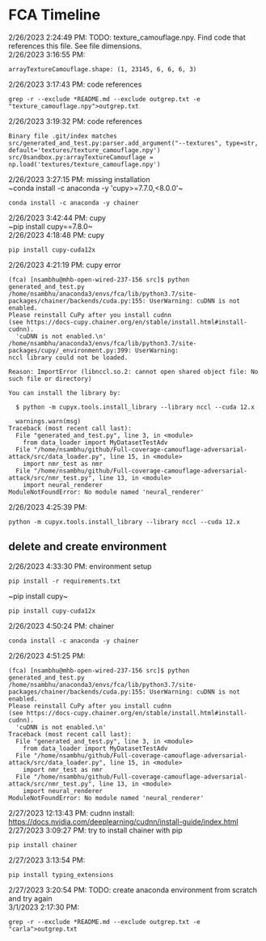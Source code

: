 # FCA Timeline
2/26/2023 2:24:49 PM: TODO: texture_camouflage.npy. Find code that references this file. See file dimensions.  
2/26/2023 3:16:55 PM: 
```
arrayTextureCamouflage.shape: (1, 23145, 6, 6, 6, 3)
```
2/26/2023 3:17:43 PM: code references
```
grep -r --exclude *README.md --exclude outgrep.txt -e "texture_camouflage.npy">outgrep.txt
```
2/26/2023 3:19:32 PM: code references
```
Binary file .git/index matches
src/generated_and_test.py:parser.add_argument("--textures", type=str, default='textures/texture_camouflage.npy')
src/0sandbox.py:arrayTextureCamouflage = np.load('textures/texture_camouflage.npy')
```
2/26/2023 3:27:15 PM: missing installation  
~conda install -c anaconda -y 'cupy>=7.7.0,<8.0.0'~
```
conda install -c anaconda -y chainer
```
2/26/2023 3:42:44 PM: cupy  
~pip install cupy==7.8.0~  
2/26/2023 4:18:48 PM: cupy
```
pip install cupy-cuda12x
```
2/26/2023 4:21:19 PM: cupy error
```
(fca) [nsambhu@mhb-open-wired-237-156 src]$ python generated_and_test.py 
/home/nsambhu/anaconda3/envs/fca/lib/python3.7/site-packages/chainer/backends/cuda.py:155: UserWarning: cuDNN is not enabled.
Please reinstall CuPy after you install cudnn
(see https://docs-cupy.chainer.org/en/stable/install.html#install-cudnn).
  'cuDNN is not enabled.\n'
/home/nsambhu/anaconda3/envs/fca/lib/python3.7/site-packages/cupy/_environment.py:399: UserWarning: 
nccl library could not be loaded.

Reason: ImportError (libnccl.so.2: cannot open shared object file: No such file or directory)

You can install the library by:

  $ python -m cupyx.tools.install_library --library nccl --cuda 12.x

  warnings.warn(msg)
Traceback (most recent call last):
  File "generated_and_test.py", line 3, in <module>
    from data_loader import MyDatasetTestAdv
  File "/home/nsambhu/github/Full-coverage-camouflage-adversarial-attack/src/data_loader.py", line 15, in <module>
    import nmr_test as nmr
  File "/home/nsambhu/github/Full-coverage-camouflage-adversarial-attack/src/nmr_test.py", line 13, in <module>
    import neural_renderer
ModuleNotFoundError: No module named 'neural_renderer'
```
2/26/2023 4:25:39 PM: 
```
python -m cupyx.tools.install_library --library nccl --cuda 12.x
```
## delete and create environment
2/26/2023 4:33:30 PM: environment setup
```
pip install -r requirements.txt
```
~pip install cupy~
```
pip install cupy-cuda12x
```
2/26/2023 4:50:24 PM: chainer
```
conda install -c anaconda -y chainer
```
2/26/2023 4:51:25 PM:
```
(fca) [nsambhu@mhb-open-wired-237-156 src]$ python generated_and_test.py 
/home/nsambhu/anaconda3/envs/fca/lib/python3.7/site-packages/chainer/backends/cuda.py:155: UserWarning: cuDNN is not enabled.
Please reinstall CuPy after you install cudnn
(see https://docs-cupy.chainer.org/en/stable/install.html#install-cudnn).
  'cuDNN is not enabled.\n'
Traceback (most recent call last):
  File "generated_and_test.py", line 3, in <module>
    from data_loader import MyDatasetTestAdv
  File "/home/nsambhu/github/Full-coverage-camouflage-adversarial-attack/src/data_loader.py", line 15, in <module>
    import nmr_test as nmr
  File "/home/nsambhu/github/Full-coverage-camouflage-adversarial-attack/src/nmr_test.py", line 13, in <module>
    import neural_renderer
ModuleNotFoundError: No module named 'neural_renderer'
```
2/27/2023 12:13:43 PM: cudnn install: https://docs.nvidia.com/deeplearning/cudnn/install-guide/index.html  
2/27/2023 3:09:27 PM: try to install chainer with pip
```
pip install chainer
```
2/27/2023 3:13:54 PM:
```
pip install typing_extensions
```
2/27/2023 3:20:54 PM: TODO: create anaconda environment from scratch and try again  
3/1/2023 2:17:30 PM: 
```
grep -r --exclude *README.md --exclude outgrep.txt -e "carla">outgrep.txt
```
